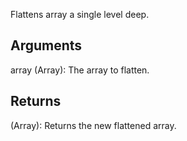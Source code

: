 Flattens array a single level deep.


## Arguments
array (Array): The array to flatten.


## Returns
(Array): Returns the new flattened array.